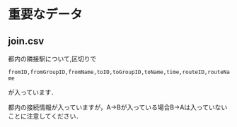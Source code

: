 # 重要なデータ

## join.csv

都内の隣接駅について,区切りで

`fromID,fromGroupID,fromName,toID,toGroupID,toName,time,routeID,routeName`



が入っています．

都内の接続情報が入っていますが，A->Bが入っている場合B->Aは入っていないことに注意してください．

